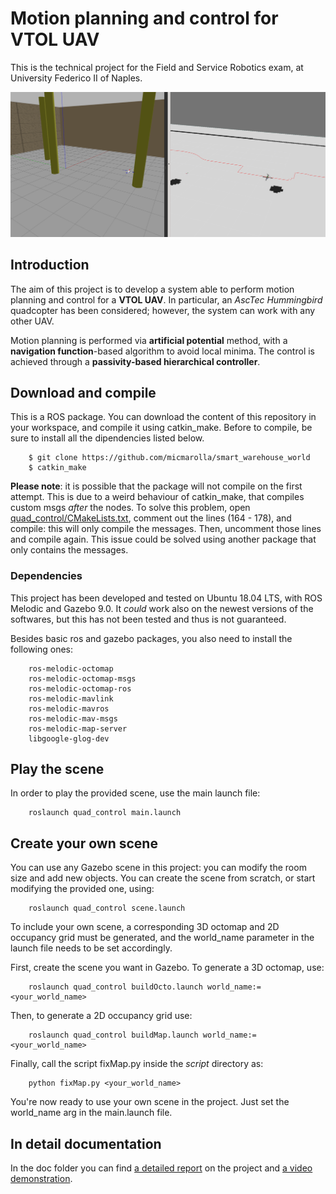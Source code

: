 # Motion planning and control for VTOL UAV 
This is the technical project for the Field and Service Robotics exam, at
University Federico II of Naples.

![Image of the main scene](quad_control/doc/scene.png)

## Introduction
The aim of this project is to develop a system able to perform motion planning
and control for a **VTOL UAV**. In particular, an *AscTec Hummingbird*
quadcopter has been considered; however, the system can work with any
other UAV.

Motion planning is performed via **artificial potential** method, with a
**navigation function**-based algorithm to avoid local minima.
The control is achieved through a **passivity-based hierarchical controller**.


## Download and compile
This is a ROS package. You can download the content of this repository in your
workspace, and compile it using catkin_make. Before to compile, be sure to
install all the dipendencies listed below.

```
    $ git clone https://github.com/micmarolla/smart_warehouse_world
    $ catkin_make
```

**Please note**: it is possible that the package will not compile on the first
attempt. This is due to a weird behaviour of catkin_make, that compiles custom
msgs *after* the nodes. To solve this problem, open
[quad_control/CMakeLists.txt](quad_control/CMakeLists.txt), comment out the
lines (164 - 178), and compile: this will only compile the messages. Then,
uncomment those lines and compile again. This issue could be solved using
another package that only contains the messages.


### Dependencies
This project has been developed and tested on Ubuntu 18.04 LTS, with ROS Melodic
and Gazebo 9.0. It *could* work also on the newest versions of the softwares,
but this has not been tested and thus is not guaranteed.

Besides basic ros and gazebo packages, you also need to install the following
ones:

```
    ros-melodic-octomap
    ros-melodic-octomap-msgs
    ros-melodic-octomap-ros
    ros-melodic-mavlink
    ros-melodic-mavros
    ros-melodic-mav-msgs
    ros-melodic-map-server
    libgoogle-glog-dev
```


## Play the scene
In order to play the provided scene, use the main launch file:
```
    roslaunch quad_control main.launch
```

## Create your own scene
You can use any Gazebo scene in this project: you can modify the room size and
add new objects. You can create the scene from scratch, or start modifying the
provided one, using:

```
    roslaunch quad_control scene.launch
```

To include your own scene, a corresponding 3D octomap and 2D
occupancy grid must be generated, and the world_name parameter in the launch
file needs to be set accordingly.

First, create the scene you want in Gazebo. To generate a 3D octomap, use:

```
    roslaunch quad_control buildOcto.launch world_name:=<your_world_name>
```

Then, to generate a 2D occupancy grid use:
```
    roslaunch quad_control buildMap.launch world_name:=<your_world_name>
```

Finally, call the script fixMap.py inside the *script* directory as:
```
    python fixMap.py <your_world_name>
```

You're now ready to use your own scene in the project. Just set the world_name
arg in the main.launch file.


## In detail documentation
In the doc folder you can find [a detailed report](quad_control/doc/Report.pdf)
on the project and [a video demonstration](quad_control/doc/video.mp4).
